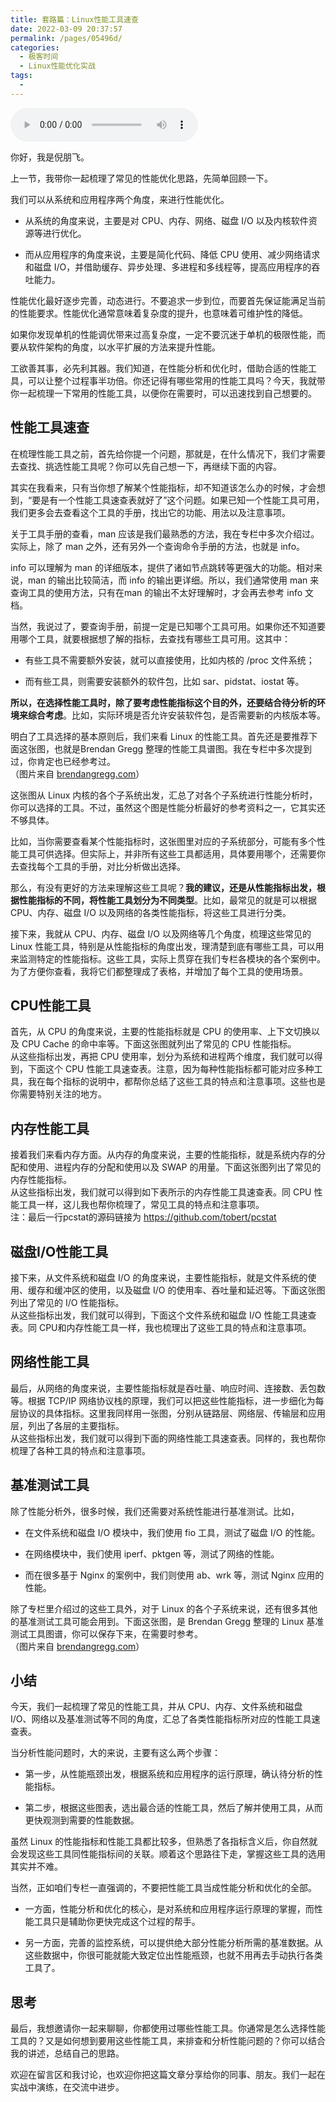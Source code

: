 ```yaml
---
title: 套路篇：Linux性能工具速查
date: 2022-03-09 20:37:57
permalink: /pages/05496d/
categories:
  - 极客时间
  - Linux性能优化实战
tags:
  - 
---
```

<audio title="57.套路篇：Linux性能工具速查" src="https://static001.geekbang.org/resource/audio/5e/c2/5ed68a32cd1313aaba8506babfc9cbc2.mp3" controls="controls"></audio> 
<p>你好，我是倪朋飞。</p><p>上一节，我带你一起梳理了常见的性能优化思路，先简单回顾一下。</p><p>我们可以从系统和应用程序两个角度，来进行性能优化。</p><ul>
<li>
<p>从系统的角度来说，主要是对 CPU、内存、网络、磁盘 I/O 以及内核软件资源等进行优化。</p>
</li>
<li>
<p>而从应用程序的角度来说，主要是简化代码、降低 CPU 使用、减少网络请求和磁盘 I/O，并借助缓存、异步处理、多进程和多线程等，提高应用程序的吞吐能力。</p>
</li>
</ul><p>性能优化最好逐步完善，动态进行。不要追求一步到位，而要首先保证能满足当前的性能要求。性能优化通常意味着复杂度的提升，也意味着可维护性的降低。</p><p>如果你发现单机的性能调优带来过高复杂度，一定不要沉迷于单机的极限性能，而要从软件架构的角度，以水平扩展的方法来提升性能。</p><p>工欲善其事，必先利其器。我们知道，在性能分析和优化时，借助合适的性能工具，可以让整个过程事半功倍。你还记得有哪些常用的性能工具吗？今天，我就带你一起梳理一下常用的性能工具，以便你在需要时，可以迅速找到自己想要的。</p><h2>性能工具速查</h2><p>在梳理性能工具之前，首先给你提一个问题，那就是，在什么情况下，我们才需要去查找、挑选性能工具呢？你可以先自己想一下，再继续下面的内容。</p><p>其实在我看来，只有当你想了解某个性能指标，却不知道该怎么办的时候，才会想到，“要是有一个性能工具速查表就好了”这个问题。如果已知一个性能工具可用，我们更多会去查看这个工具的手册，找出它的功能、用法以及注意事项。</p><!-- [[[read_end]]] --><p>关于工具手册的查看，man 应该是我们最熟悉的方法，我在专栏中多次介绍过。实际上，除了 man 之外，还有另外一个查询命令手册的方法，也就是 info。</p><p>info 可以理解为 man 的详细版本，提供了诸如节点跳转等更强大的功能。相对来说，man 的输出比较简洁，而 info 的输出更详细。所以，我们通常使用 man 来查询工具的使用方法，只有在man 的输出不太好理解时，才会再去参考 info 文档。</p><p>当然，我说过了，要查询手册，前提一定是已知哪个工具可用。如果你还不知道要用哪个工具，就要根据想了解的指标，去查找有哪些工具可用。这其中：</p><ul>
<li>
<p>有些工具不需要额外安装，就可以直接使用，比如内核的 /proc 文件系统；</p>
</li>
<li>
<p>而有些工具，则需要安装额外的软件包，比如 sar、pidstat、iostat 等。</p>
</li>
</ul><p><strong>所以，在选择性能工具时，除了要考虑性能指标这个目的外，还要结合待分析的环境来综合考虑</strong>。比如，实际环境是否允许安装软件包，是否需要新的内核版本等。</p><p>明白了工具选择的基本原则后，我们来看 Linux 的性能工具。首先还是要推荐下面这张图，也就是Brendan Gregg 整理的性能工具谱图。我在专栏中多次提到过，你肯定也已经参考过。<br>
<img src="https://static001.geekbang.org/resource/image/b0/01/b07ca95ef8a3d2c89b0996a042d33901.png" alt=""><br>
（图片来自 <a href="http://www.brendangregg.com/linuxperf.html">brendangregg.com</a>）</p><p>这张图从 Linux 内核的各个子系统出发，汇总了对各个子系统进行性能分析时，你可以选择的工具。不过，虽然这个图是性能分析最好的参考资料之一，它其实还不够具体。</p><p>比如，当你需要查看某个性能指标时，这张图里对应的子系统部分，可能有多个性能工具可供选择。但实际上，并非所有这些工具都适用，具体要用哪个，还需要你去查找每个工具的手册，对比分析做出选择。</p><p>那么，有没有更好的方法来理解这些工具呢？<strong>我的建议，还是从性能指标出发，根据性能指标的不同，将性能工具划分为不同类型</strong>。比如，最常见的就是可以根据 CPU、内存、磁盘 I/O 以及网络的各类性能指标，将这些工具进行分类。</p><p>接下来，我就从 CPU、内存、磁盘 I/O 以及网络等几个角度，梳理这些常见的 Linux 性能工具，特别是从性能指标的角度出发，理清楚到底有哪些工具，可以用来监测特定的性能指标。这些工具，实际上贯穿在我们专栏各模块的各个案例中。为了方便你查看，我将它们都整理成了表格，并增加了每个工具的使用场景。</p><h2>CPU性能工具</h2><p>首先，从 CPU 的角度来说，主要的性能指标就是 CPU 的使用率、上下文切换以及 CPU Cache 的命中率等。下面这张图就列出了常见的 CPU 性能指标。<br>
<img src="https://static001.geekbang.org/resource/image/9a/69/9a211905538faffb5b3221ee01776a69.png" alt=""><br>
从这些指标出发，再把 CPU 使用率，划分为系统和进程两个维度，我们就可以得到，下面这个 CPU 性能工具速查表。注意，因为每种性能指标都可能对应多种工具，我在每个指标的说明中，都帮你总结了这些工具的特点和注意事项。这些也是你需要特别关注的地方。<br>
<img src="https://static001.geekbang.org/resource/image/28/b0/28cb85011289f83804c51c1fb275dab0.png" alt=""></p><h2>内存性能工具</h2><p>接着我们来看内存方面。从内存的角度来说，主要的性能指标，就是系统内存的分配和使用、进程内存的分配和使用以及 SWAP 的用量。下面这张图列出了常见的内存性能指标。<br>
<img src="https://static001.geekbang.org/resource/image/ee/c0/ee36f73b9213063b3bcdaed2245944c0.png" alt=""><br>
从这些指标出发，我们就可以得到如下表所示的内存性能工具速查表。同 CPU 性能工具一样，这儿我也帮你梳理了，常见工具的特点和注意事项。<br>
<img src="https://static001.geekbang.org/resource/image/79/f8/79ad5caf0a2c105b7e9ce77877d493f8.png" alt=""><br>
注：最后一行pcstat的源码链接为 <a href="https://github.com/tobert/pcstat">https://github.com/tobert/pcstat</a></p><h2>磁盘I/O性能工具</h2><p>接下来，从文件系统和磁盘 I/O 的角度来说，主要性能指标，就是文件系统的使用、缓存和缓冲区的使用，以及磁盘 I/O 的使用率、吞吐量和延迟等。下面这张图列出了常见的 I/O 性能指标。<br>
<img src="https://static001.geekbang.org/resource/image/72/3b/723431a944034b51a9ef13a8a1d4d03b.png" alt=""><br>
从这些指标出发，我们就可以得到，下面这个文件系统和磁盘 I/O 性能工具速查表。同 CPU和内存性能工具一样，我也梳理出了这些工具的特点和注意事项。<br>
<img src="https://static001.geekbang.org/resource/image/c2/a3/c232dcb4185f7b7ba95c126889cf6fa3.png" alt=""></p><h2>网络性能工具</h2><p>最后，从网络的角度来说，主要性能指标就是吞吐量、响应时间、连接数、丢包数等。根据 TCP/IP 网络协议栈的原理，我们可以把这些性能指标，进一步细化为每层协议的具体指标。这里我同样用一张图，分别从链路层、网络层、传输层和应用层，列出了各层的主要指标。<br>
<img src="https://static001.geekbang.org/resource/image/37/a4/37d04c213acfa650bd7467e3000356a4.png" alt=""><br>
从这些指标出发，我们就可以得到下面的网络性能工具速查表。同样的，我也帮你梳理了各种工具的特点和注意事项。<br>
<img src="https://static001.geekbang.org/resource/image/5d/5d/5dde213baffd7811ab73c82883b2a75d.png" alt=""></p><h2>基准测试工具</h2><p>除了性能分析外，很多时候，我们还需要对系统性能进行基准测试。比如，</p><ul>
<li>
<p>在文件系统和磁盘 I/O 模块中，我们使用 fio 工具，测试了磁盘 I/O 的性能。</p>
</li>
<li>
<p>在网络模块中，我们使用 iperf、pktgen 等，测试了网络的性能。</p>
</li>
<li>
<p>而在很多基于 Nginx 的案例中，我们则使用 ab、wrk 等，测试 Nginx 应用的性能。</p>
</li>
</ul><p>除了专栏里介绍过的这些工具外，对于 Linux 的各个子系统来说，还有很多其他的基准测试工具可能会用到。下面这张图，是 Brendan Gregg 整理的 Linux 基准测试工具图谱，你可以保存下来，在需要时参考。<br>
<img src="https://static001.geekbang.org/resource/image/f0/e9/f094f489049602e1058e02edc708e6e9.png" alt=""><br>
（图片来自 <a href="http://www.brendangregg.com/linuxperf.html">brendangregg.com</a>）</p><h2>小结</h2><p>今天，我们一起梳理了常见的性能工具，并从 CPU、内存、文件系统和磁盘 I/O、网络以及基准测试等不同的角度，汇总了各类性能指标所对应的性能工具速查表。</p><p>当分析性能问题时，大的来说，主要有这么两个步骤：</p><ul>
<li>
<p>第一步，从性能瓶颈出发，根据系统和应用程序的运行原理，确认待分析的性能指标。</p>
</li>
<li>
<p>第二步，根据这些图表，选出最合适的性能工具，然后了解并使用工具，从而更快观测到需要的性能数据。</p>
</li>
</ul><p>虽然 Linux 的性能指标和性能工具都比较多，但熟悉了各指标含义后，你自然就会发现这些工具同性能指标间的关联。顺着这个思路往下走，掌握这些工具的选用其实并不难。</p><p>当然，正如咱们专栏一直强调的，不要把性能工具当成性能分析和优化的全部。</p><ul>
<li>
<p>一方面，性能分析和优化的核心，是对系统和应用程序运行原理的掌握，而性能工具只是辅助你更快完成这个过程的帮手。</p>
</li>
<li>
<p>另一方面，完善的监控系统，可以提供绝大部分性能分析所需的基准数据。从这些数据中，你很可能就能大致定位出性能瓶颈，也就不用再去手动执行各类工具了。</p>
</li>
</ul><h2>思考</h2><p>最后，我想邀请你一起来聊聊，你都使用过哪些性能工具。你通常是怎么选择性能工具的？又是如何想到要用这些性能工具，来排查和分析性能问题的？你可以结合我的讲述，总结自己的思路。</p><p>欢迎在留言区和我讨论，也欢迎你把这篇文章分享给你的同事、朋友。我们一起在实战中演练，在交流中进步。</p><p></p>